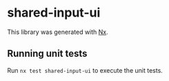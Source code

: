 # shared-input-ui

This library was generated with [Nx](https://nx.dev).

## Running unit tests

Run `nx test shared-input-ui` to execute the unit tests.
